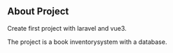 ## About Project

Create first project with laravel and vue3.

The project is a book inventorysystem with a database.
